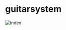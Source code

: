 # guitarsystem
![index](https://github.com/queenl71/guitarsystem/commit/bcc6691c50b1e79b44478304ca26632f74ed7616)
